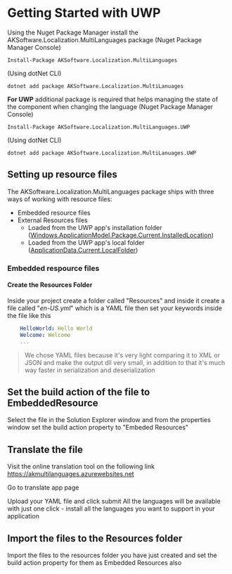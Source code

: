 


# Getting Started with UWP

Using the Nuget Package Manager install the AKSoftware.Localization.MultiLanguages package 
(Nuget Package Manager Console)
``` PS
Install-Package AKSoftware.Localization.MultiLanguages 
```
(Using dotNet CLI)
``` CLI
dotnet add package AKSoftware.Localization.MultiLanuages
```
**For UWP** additional package is required that helps managing the state of the component when changing the language 
(Nuget Package Manager Console)
``` PS
Install-Package AKSoftware.Localization.MultiLanguages.UWP 
```
(Using dotNet CLI)
``` CLI
dotnet add package AKSoftware.Localization.MultiLanuages.UWP
```
## Setting up resource files

The AKSoftware.Localization.MultiLanguages package ships with three ways of working with resource files:

* Embedded resource files
* External Resources files
	* Loaded from the UWP app's installation folder ([Windows.ApplicationModel.Package.Current.InstalledLocation](https://docs.microsoft.com/en-us/uwp/api/windows.applicationmodel.package.installedlocation))
	* Loaded from the UWP app's local folder ([ApplicationData.Current.LocalFolder](https://docs.microsoft.com/en-us/uwp/api/Windows.Storage.ApplicationData.LocalFolder))

### Embedded respource files

#### Create the Resources Folder

Inside your project create a folder called "Resources"
and inside it create a file called "*en-US.yml*" which is a YAML file 
then set your keywords inside the file like this 
``` YAML
    HelloWorld: Hello World
    Welcome: Welcome
    ...
```
> We chose YAML files because it's very light comparing it to XML or JSON and make the output dll very small, in addition to that it's much way faster in serialization and deserialization 

## Set the build action of the file to EmbeddedResource

Select the file in the Solution Explorer window and from the properties window set the build action property to "Embeded Resources"

## Translate the file

Visit the online translation tool on the following link 
https://akmultilanguages.azurewebsites.net

Go to translate app page

Upload your YAML file and click submit
All the languages will be available with just one click - install all the languages you want to support in your application 

## Import the files to the Resources folder

Import the files to the resources folder you have just created and set the build action property for them as Embedded Resources also 
<!--stackedit_data:
eyJoaXN0b3J5IjpbMTkwNzQ3MTA3MCw3MzA5OTgxMTZdfQ==
-->